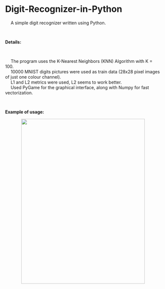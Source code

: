 # Digit-Recognizer-in-Python
&emsp; A simple digit recognizer written using Python. <br/>

<br/>

**Details:** <br/>

<br/>

&emsp; The program uses the K-Nearest Neighbors (KNN) Algorithm with K = 100. <br/>
&emsp; 10000 MNIST digits pictures were used as train data (28x28 pixel images of just one colour channel). <br/>
&emsp; L1 and L2 metrics were used, L2 seems to work better. <br/>
&emsp; Used PyGame for the graphical interface, along with Numpy for fast vectorization. <br/>

<br/>

**Example of usage:** <br/>

<p align = "center">
  <img width="400" height="533" src="">
</p>



